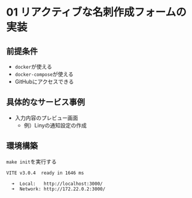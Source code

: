 # 01 リアクティブな名刺作成フォームの実装

## 前提条件

- `docker`が使える
- `docker-compose`が使える
- GitHubにアクセスできる

## 具体的なサービス事例

- 入力内容のプレビュー画面
    - 例）Linyの通知設定の作成

## 環境構築
`make init`を実行する
```bash
VITE v3.0.4  ready in 1646 ms

  ➜  Local:   http://localhost:3000/
  ➜  Network: http://172.22.0.2:3000/
```

